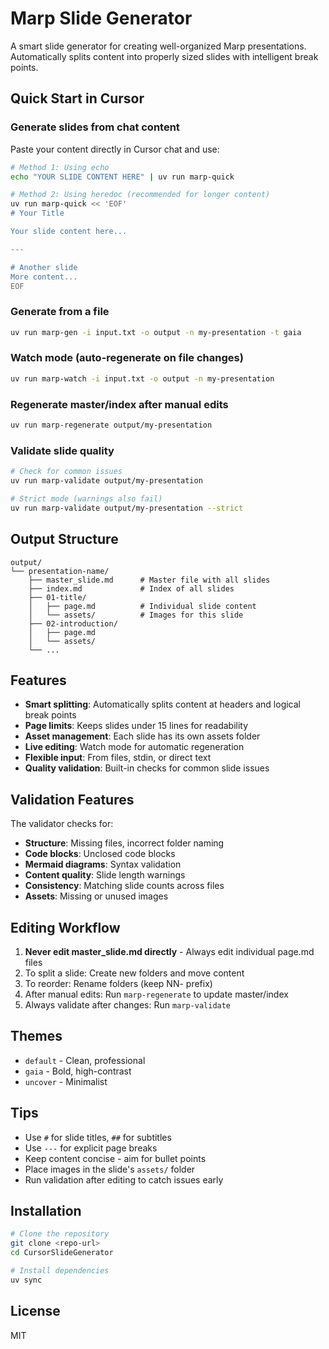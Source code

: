 # Marp Slide Generator

A smart slide generator for creating well-organized Marp presentations. Automatically splits content into properly sized slides with intelligent break points.

## Quick Start in Cursor

### Generate slides from chat content

Paste your content directly in Cursor chat and use:

```bash
# Method 1: Using echo
echo "YOUR SLIDE CONTENT HERE" | uv run marp-quick

# Method 2: Using heredoc (recommended for longer content)
uv run marp-quick << 'EOF'
# Your Title

Your slide content here...

---

# Another slide
More content...
EOF
```

### Generate from a file

```bash
uv run marp-gen -i input.txt -o output -n my-presentation -t gaia
```

### Watch mode (auto-regenerate on file changes)

```bash
uv run marp-watch -i input.txt -o output -n my-presentation
```

### Regenerate master/index after manual edits

```bash
uv run marp-regenerate output/my-presentation
```

### Validate slide quality

```bash
# Check for common issues
uv run marp-validate output/my-presentation

# Strict mode (warnings also fail)
uv run marp-validate output/my-presentation --strict
```

## Output Structure

```
output/
└── presentation-name/
    ├── master_slide.md      # Master file with all slides
    ├── index.md             # Index of all slides
    ├── 01-title/
    │   ├── page.md          # Individual slide content
    │   └── assets/          # Images for this slide
    ├── 02-introduction/
    │   ├── page.md
    │   └── assets/
    └── ...
```

## Features

- **Smart splitting**: Automatically splits content at headers and logical break points
- **Page limits**: Keeps slides under 15 lines for readability
- **Asset management**: Each slide has its own assets folder
- **Live editing**: Watch mode for automatic regeneration
- **Flexible input**: From files, stdin, or direct text
- **Quality validation**: Built-in checks for common slide issues

## Validation Features

The validator checks for:
- **Structure**: Missing files, incorrect folder naming
- **Code blocks**: Unclosed code blocks
- **Mermaid diagrams**: Syntax validation
- **Content quality**: Slide length warnings
- **Consistency**: Matching slide counts across files
- **Assets**: Missing or unused images

## Editing Workflow

1. **Never edit master_slide.md directly** - Always edit individual page.md files
2. To split a slide: Create new folders and move content
3. To reorder: Rename folders (keep NN- prefix)
4. After manual edits: Run `marp-regenerate` to update master/index
5. Always validate after changes: Run `marp-validate`

## Themes

- `default` - Clean, professional
- `gaia` - Bold, high-contrast
- `uncover` - Minimalist

## Tips

- Use `#` for slide titles, `##` for subtitles
- Use `---` for explicit page breaks
- Keep content concise - aim for bullet points
- Place images in the slide's `assets/` folder
- Run validation after editing to catch issues early

## Installation

```bash
# Clone the repository
git clone <repo-url>
cd CursorSlideGenerator

# Install dependencies
uv sync
```

## License

MIT 